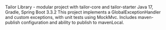 Tailor Library - modular project with tailor-core and tailor-starter
Java 17, Gradle, Spring Boot 3.3.2
This project implements a GlobalExceptionHandler and custom exceptions, with unit tests using MockMvc.
Includes maven-publish configuration and ability to publish to mavenLocal.
